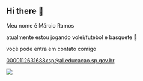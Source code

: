 ## Hi there 👋

Meu nome é Márcio Ramos 

atualmente estou jogando volei/futebol e basquete 🥇

voçê pode entra em contato comigo 

0000112631688xsp@al.educacao.sp.gov.br

![](https://media1.tenor.com/m/0h3jFbYl4IgAAAAd/tupac-tupac-shakur.gif)

